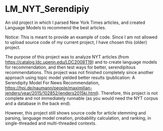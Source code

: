 # LM_NYT_Serendipiy
An old project in which I parsed New York Times articles, and created Language Models to recommend the best articles.


Notice: This is meant to provide an example of code. Since I am not allowed to upload source code of my current project, I have chosen this (older) project. 

The purpose of this project was to analyze NYT articles (from https://catalog.ldc.upenn.edu/LDC2008T19) and to create language models for recommendation, and then test ways for better, serendipitous recommendations.
This project was not finished completely since another approach using topic model yielded better results (publication: A Serendipity Model For News Recommendation, https://hpi.de/naumann/people/maximilian-jenders/year/2015/102852/jenders2015ki.html). Therefore, this project is not complete and not immediately runnable (as you would need the NYT corpus and a database in the back end).

However, this project still shows source code for article stemming and parsing, language model creation, probability calculation, and ranking, in single-threaded and multi-threaded contexts.
